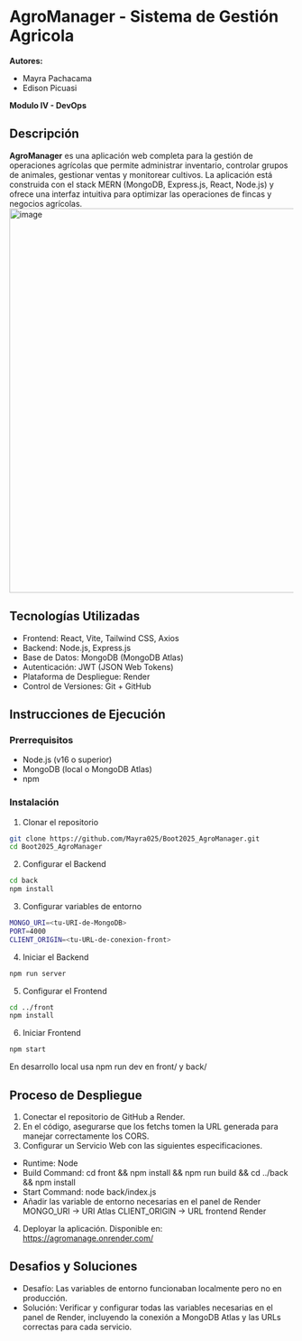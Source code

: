 # AgroManager - Sistema de Gestión Agricola
**Autores:**
  - Mayra Pachacama
  - Edison Picuasi

**Modulo IV - DevOps**
## Descripción
**AgroManager** es una aplicación web completa para la gestión de operaciones agrícolas que permite administrar inventario, controlar grupos de animales, gestionar ventas y monitorear cultivos. La aplicación está construida con el stack MERN (MongoDB, Express.js, React, Node.js) y ofrece una interfaz intuitiva para optimizar las operaciones de fincas y negocios agrícolas.
<img width="1365" height="681" alt="image" src="https://github.com/user-attachments/assets/7a903283-e31b-4247-92aa-9180654838cb" />

## Tecnologías Utilizadas
  - Frontend: React, Vite, Tailwind CSS, Axios
  - Backend: Node.js, Express.js
  - Base de Datos: MongoDB (MongoDB Atlas)
  - Autenticación: JWT (JSON Web Tokens)
  - Plataforma de Despliegue: Render
  - Control de Versiones: Git + GitHub
## Instrucciones de Ejecución
### Prerrequisitos
  - Node.js (v16 o superior)
  - MongoDB (local o MongoDB Atlas)
  - npm
### Instalación
1. Clonar el repositorio
```bash
git clone https://github.com/Mayra025/Boot2025_AgroManager.git
cd Boot2025_AgroManager
```
2. Configurar el Backend
```bash
cd back
npm install
```
3. Configurar variables de entorno
```bash
MONGO_URI=<tu-URI-de-MongoDB>
PORT=4000
CLIENT_ORIGIN=<tu-URL-de-conexion-front>
```
4. Iniciar el Backend
```bash
npm run server
```
5. Configurar el Frontend
```bash
cd ../front
npm install
```
6. Iniciar Frontend
```bash
npm start
```
En desarrollo local usa npm run dev en front/ y back/

## Proceso de Despliegue
1. Conectar el repositorio de GitHub a Render.
2. En el código, asegurarse que los fetchs tomen la URL generada para manejar correctamente los CORS.
3. Configurar un Servicio Web con las siguientes especificaciones.
  - Runtime: Node
  - Build Command: cd front && npm install && npm run build && cd ../back && npm install
  - Start Command: node back/index.js
  - Añadir las variable de entorno necesarias en el panel de Render
MONGO_URI → URI Atlas
CLIENT_ORIGIN → URL frontend Render

4. Deployar la aplicación.
   Disponible en:  https://agromanage.onrender.com/

## Desafios y Soluciones
- Desafío: Las variables de entorno funcionaban localmente pero no en producción.
- Solución: Verificar y configurar todas las variables necesarias en el panel de Render, incluyendo la conexión a MongoDB Atlas y las URLs correctas para cada servicio.
